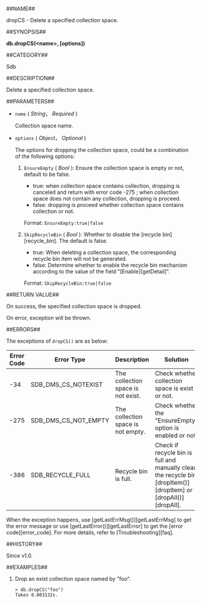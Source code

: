 ##NAME##

dropCS - Delete a specified collection space.

##SYNOPSIS##

**db.dropCS(\<name\>, [options])**

##CATEGORY##

Sdb

##DESCRIPTION##

Delete a specified collection space.

##PARAMETERS##

* `name` ( *String*， *Required* )

    Collection space name.

* `options` ( *Object*， *Optional* )

    The options for dropping the collection space, could be a combination of 
    the following options:

    1. `EnsureEmpty` ( *Bool* ): Ensure the collection space is empty or not, default to be false.

        * true: when collection space contains collection, dropping is canceled and return with error code -275 ; when collection space does not contain any collection, dropping is proceed.
        * false: dropping is proceed whether collection space contains collection or not.

        Format: `EnsureEmpty:true|false`

    2. `SkipRecycleBin` ( *Bool* ):  Whether to disable the [recycle bin][recycle_bin]. The default is false.

        * true: When deleting a collection space, the corresponding recycle bin item will  not be generated.
        * false: Determine whether to enable the recycle bin mechanism according to the value of the field "[Enable][getDetail]".

        Format: `SkipRecycleBin:true|false`

##RETURN VALUE##

On success, the specified collection space is dropped.

On error, exception will be thrown.

##ERRORS##

The exceptions of `dropCS()` are as below:

| Error Code | Error Type | Description | Solution |
| ------ | ------ | --- | ------ |
| -34 | SDB_DMS_CS_NOTEXIST | The collection space is not exist. | Check whether collection space is exist or not. |
| -275 | SDB_DMS_CS_NOT_EMPTY | The collection space is not empty. | Check whether the "EnsureEmpty" option is enabled or not. |
| -386 | SDB_RECYCLE_FULL | Recycle bin is full. | Check if recycle bin is full and manually clean the recycle bin [dropItem()][dropItem] or [dropAll()][dropAll]. |

When the exception happens, use [getLastErrMsg()][getLastErrMsg] to get the error message or use [getLastError()][getLastError] to get the [error code][error_code]. For more details, refer to [Troubleshooting][faq].

##HISTORY##

Since v1.0.

##EXAMPLES##

1. Drop an exist collection space named by "foo".

    ```lang-javascript
    > db.dropCS("foo")
    Takes 0.003132s.
    ```


[^_^]:
    本文使用的所有引用及链接
[getLastErrMsg]:manual/Manual/Sequoiadb_Command/Global/getLastErrMsg.md
[getLastError]:manual/Manual/Sequoiadb_Command/Global/getLastError.md
[faq]:manual/FAQ/faq_sdb.md
[error_code]:manual/Manual/Sequoiadb_error_code.md
[recycle_bin]:manual/Distributed_Engine/Maintainance/recycle_bin.md
[dropItem]:manual/Manual/Sequoiadb_Command/SdbRecycleBin/dropItem.md
[dropAll]:manual/Manual/Sequoiadb_Command/SdbRecycleBin/dropAll.md
[getDetail]:manual/Manual/Sequoiadb_Command/SdbRecycleBin/getDetail.md
